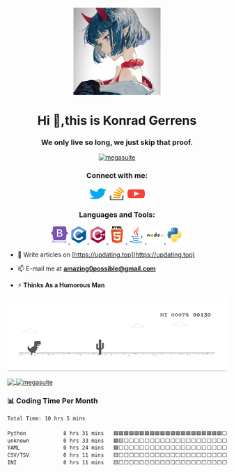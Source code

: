 <p align='center'> <a href="https://github.com/MegaSuite" target="_blank"> <img src="https://github.com/MegaSuite/MegaSuite/blob/main/resources/avatar.jpg?raw=true" height="200" width="200"/></a></p>
<h1 align="center">Hi 👋,this is Konrad Gerrens</h1>
<h3 align="center">We only live so long, we just skip that proof.</h3>

<p align="center"> <a href="https://github.com/antonkomarev/github-profile-views-counter" target="_blank"> <img src="https://komarev.com/ghpvc/?username=megasuite&label=Profile%20views&color=0e75b6&style=flat" alt="megasuite" /> </a></p>
<h3 align="center">Connect with me:</h3>
<p align="center">
<a href="https://twitter.com/Konrad_Gerrens" target="blank"><img align="center" src="https://raw.githubusercontent.com/MegaSuite/MegaSuite/6c077f632fc6bffd34ed7368d28896b47bcd0a10/resources/twitter.svg" alt="konrad_locas" height="30" width="40" /></a>
<a href="https://stackoverflow.com/users/21339293" target="blank"><img align="center" src="https://raw.githubusercontent.com/MegaSuite/MegaSuite/6c077f632fc6bffd34ed7368d28896b47bcd0a10/resources/stack-overflow.svg" alt="21339293" height="30" width="40" /></a>
<a href="https://www.youtube.com/@Konrad_Gerrens" target="blank"><img align="center" src="https://raw.githubusercontent.com/MegaSuite/MegaSuite/6c077f632fc6bffd34ed7368d28896b47bcd0a10/resources/youtube.svg" alt="konrad_locas" height="30" width="40" /></a>
</p>

<h3 align="center">Languages and Tools:</h3>
<p align="center"> <a href="https://getbootstrap.com" target="_blank" rel="noreferrer"> <img src="https://raw.githubusercontent.com/MegaSuite/MegaSuite/6c077f632fc6bffd34ed7368d28896b47bcd0a10/resources/bootstrap-plain-wordmark.svg" alt="bootstrap" width="40" height="40"/> </a> <a href="https://www.cprogramming.com/" target="_blank" rel="noreferrer"> <img src="https://raw.githubusercontent.com/MegaSuite/MegaSuite/6c077f632fc6bffd34ed7368d28896b47bcd0a10/resources/c-original.svg" alt="c" width="40" height="40"/> </a> <a href="https://www.w3schools.com/cpp/" target="_blank" rel="noreferrer"> <img src="https://raw.githubusercontent.com/MegaSuite/MegaSuite/6c077f632fc6bffd34ed7368d28896b47bcd0a10/resources/cplusplus-original.svg" alt="cplusplus" width="40" height="40"/> </a> <a href="https://www.w3.org/html/" target="_blank" rel="noreferrer"> <img src="https://raw.githubusercontent.com/MegaSuite/MegaSuite/6c077f632fc6bffd34ed7368d28896b47bcd0a10/resources/html5-original-wordmark.svg" alt="html5" width="40" height="40"/> </a> <a href="https://www.java.com" target="_blank" rel="noreferrer"> <img src="https://raw.githubusercontent.com/MegaSuite/MegaSuite/6c077f632fc6bffd34ed7368d28896b47bcd0a10/resources/java-original.svg" alt="java" width="40" height="40"/> </a> <a href="https://nodejs.org" target="_blank" rel="noreferrer"> <img src="https://raw.githubusercontent.com/MegaSuite/MegaSuite/6c077f632fc6bffd34ed7368d28896b47bcd0a10/resources/nodejs-original-wordmark.svg" alt="nodejs" width="40" height="40"/> </a> <a href="https://www.python.org" target="_blank" rel="noreferrer"> <img src="https://raw.githubusercontent.com/MegaSuite/MegaSuite/6c077f632fc6bffd34ed7368d28896b47bcd0a10/resources/python-original.svg" alt="python" width="40" height="40"/> </a> </p>

- 📝 Write articles on [https://updating.top](https://updating.top)

- 📫 E-mail me at **amazing0possible@gmail.com**

- ⚡ **Thinks As a Humorous Man**


<p><a href="https://dino.zone" target="_blank"> <img align='center' src="https://github.com/MegaSuite/MegaSuite/blob/main/resources/dino.gif?raw=true"/></a></p>

<a href="https://github.com/anuraghazra/github-readme-stats">
  <img height=200 align="center" src="https://github-readme-stats.vercel.app/api?username=megasuite" />
</a>
<a href="https://github.com/anuraghazra/github-readme-stats">
  <img height=200 align="center" src="https://github-readme-stats.vercel.app/api/top-langs?username=megasuite&show_icons=true&locale=en&layout=compact" alt="megasuite"/>
</a>


### :bar_chart: Coding Time Per Month
<!--START_SECTION:waka-->

```txt
Total Time: 10 hrs 5 mins

Python            8 hrs 31 mins   🟩🟩🟩🟩🟩🟩🟩🟩🟩🟩🟩🟩🟩🟩🟩🟩🟩🟩🟩🟩🟩⬜⬜⬜⬜   84.53 %
unknown           0 hrs 33 mins   🟩🟨⬜⬜⬜⬜⬜⬜⬜⬜⬜⬜⬜⬜⬜⬜⬜⬜⬜⬜⬜⬜⬜⬜⬜   05.54 %
YAML              0 hrs 24 mins   🟩⬜⬜⬜⬜⬜⬜⬜⬜⬜⬜⬜⬜⬜⬜⬜⬜⬜⬜⬜⬜⬜⬜⬜⬜   04.03 %
CSV/TSV           0 hrs 11 mins   🟨⬜⬜⬜⬜⬜⬜⬜⬜⬜⬜⬜⬜⬜⬜⬜⬜⬜⬜⬜⬜⬜⬜⬜⬜   01.85 %
INI               0 hrs 11 mins   🟨⬜⬜⬜⬜⬜⬜⬜⬜⬜⬜⬜⬜⬜⬜⬜⬜⬜⬜⬜⬜⬜⬜⬜⬜   01.76 %
```

<!--END_SECTION:waka-->
